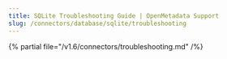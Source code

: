```yaml
---
title: SQLite Troubleshooting Guide | OpenMetadata Support
slug: /connectors/database/sqlite/troubleshooting
---
```


{% partial file="/v1.6/connectors/troubleshooting.md" /%}
